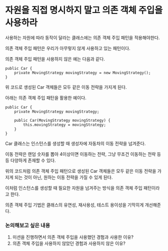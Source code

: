 # 자원을 직접 명시하지 말고 의존 객체 주입을 사용하라

사용하는 자원에 따라 동작이 달라는 클래스에는 의존 객체 주입 패턴을 적용해야한다.

의존 객체 주입 패턴은 우리가 아무렇지 않게 사용하고 있는 패턴이다.

의존 객체 주입 패턴을 사용하지 않은 예는 다음과 같다.

```
public Car {
    private MovingStrategy movingStrategy = new MovingStrategy();
}
```
위 코드로 생성된 Car 객체들은 모두 같은 이동 전략을 가지게 된다.

아래는 의존 객체 주입 패턴을 활용한 예이다.
```
public Car {
    private MovingStrategy movingStrategy;
    
    public Car(MovingStrategy movingStrategy) {
        this.movingStrategy = movingStrategy;
    } 
}
```

Car 클래스는 인스턴스를 생성할 때 생성자에 자동차의 이동 전략을 넘겨준다.

이동 전략은 랜덤 숫자를 뽑아 4이상이면 이동하는 전략, 그냥 무조건 이동하는 전략 등등 다양하게 존재할 수 있다.

위의 코드처럼 의존 객체 주입 패턴으로 생성된 Car 객체들은 모두 같은 이동 전략을 가지게 되는 것이 아닌,
원하는 이동 전략을 가질 수 있게 된다.

이처럼 인스턴스를 생성할 때 필요한 자원을 넘겨주는 방식을 의존 객체 주입 패턴이라고 한다.

의존 객체 주입 기법은 클래스의 유연성, 재사용성, 테스트 용이성을 기막히게 개선해준다.

### 논의해보고 싶은 내용
1. 미션을 진행하면서 의존 객체 주입을 사용했던 경험과 사용한 이유?
2. 의존 객체 주입을 사용하지 않았던 경험과 사용하지 않은 이유?
